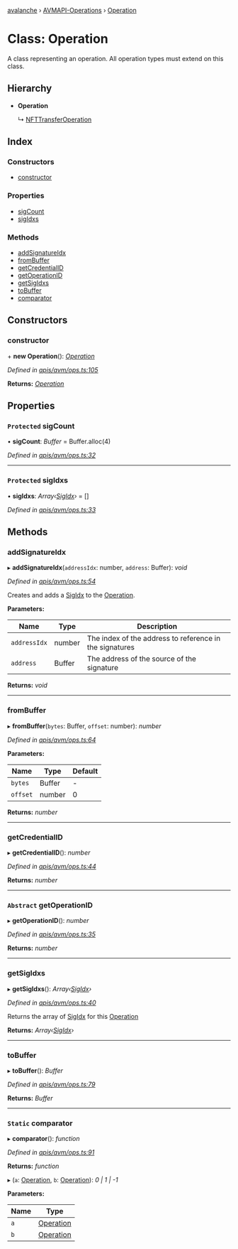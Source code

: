 [avalanche](../README.md) › [AVMAPI-Operations](../modules/avmapi_operations.md) › [Operation](avmapi_operations.operation.md)

# Class: Operation

A class representing an operation. All operation types must extend on this class.

## Hierarchy

* **Operation**

  ↳ [NFTTransferOperation](avmapi_operations.nfttransferoperation.md)

## Index

### Constructors

* [constructor](avmapi_operations.operation.md#constructor)

### Properties

* [sigCount](avmapi_operations.operation.md#protected-sigcount)
* [sigIdxs](avmapi_operations.operation.md#protected-sigidxs)

### Methods

* [addSignatureIdx](avmapi_operations.operation.md#addsignatureidx)
* [fromBuffer](avmapi_operations.operation.md#frombuffer)
* [getCredentialID](avmapi_operations.operation.md#getcredentialid)
* [getOperationID](avmapi_operations.operation.md#abstract-getoperationid)
* [getSigIdxs](avmapi_operations.operation.md#getsigidxs)
* [toBuffer](avmapi_operations.operation.md#tobuffer)
* [comparator](avmapi_operations.operation.md#static-comparator)

## Constructors

###  constructor

\+ **new Operation**(): *[Operation](avmapi_operations.operation.md)*

*Defined in [apis/avm/ops.ts:105](https://github.com/ava-labs/avalanche.js/blob/3888064/src/apis/avm/ops.ts#L105)*

**Returns:** *[Operation](avmapi_operations.operation.md)*

## Properties

### `Protected` sigCount

• **sigCount**: *Buffer* = Buffer.alloc(4)

*Defined in [apis/avm/ops.ts:32](https://github.com/ava-labs/avalanche.js/blob/3888064/src/apis/avm/ops.ts#L32)*

___

### `Protected` sigIdxs

• **sigIdxs**: *Array‹[SigIdx](avmapi_types.sigidx.md)›* = []

*Defined in [apis/avm/ops.ts:33](https://github.com/ava-labs/avalanche.js/blob/3888064/src/apis/avm/ops.ts#L33)*

## Methods

###  addSignatureIdx

▸ **addSignatureIdx**(`addressIdx`: number, `address`: Buffer): *void*

*Defined in [apis/avm/ops.ts:54](https://github.com/ava-labs/avalanche.js/blob/3888064/src/apis/avm/ops.ts#L54)*

Creates and adds a [SigIdx](avmapi_types.sigidx.md) to the [Operation](avmapi_operations.operation.md).

**Parameters:**

Name | Type | Description |
------ | ------ | ------ |
`addressIdx` | number | The index of the address to reference in the signatures |
`address` | Buffer | The address of the source of the signature  |

**Returns:** *void*

___

###  fromBuffer

▸ **fromBuffer**(`bytes`: Buffer, `offset`: number): *number*

*Defined in [apis/avm/ops.ts:64](https://github.com/ava-labs/avalanche.js/blob/3888064/src/apis/avm/ops.ts#L64)*

**Parameters:**

Name | Type | Default |
------ | ------ | ------ |
`bytes` | Buffer | - |
`offset` | number | 0 |

**Returns:** *number*

___

###  getCredentialID

▸ **getCredentialID**(): *number*

*Defined in [apis/avm/ops.ts:44](https://github.com/ava-labs/avalanche.js/blob/3888064/src/apis/avm/ops.ts#L44)*

**Returns:** *number*

___

### `Abstract` getOperationID

▸ **getOperationID**(): *number*

*Defined in [apis/avm/ops.ts:35](https://github.com/ava-labs/avalanche.js/blob/3888064/src/apis/avm/ops.ts#L35)*

**Returns:** *number*

___

###  getSigIdxs

▸ **getSigIdxs**(): *Array‹[SigIdx](avmapi_types.sigidx.md)›*

*Defined in [apis/avm/ops.ts:40](https://github.com/ava-labs/avalanche.js/blob/3888064/src/apis/avm/ops.ts#L40)*

Returns the array of [SigIdx](avmapi_types.sigidx.md) for this [Operation](avmapi_operations.operation.md)

**Returns:** *Array‹[SigIdx](avmapi_types.sigidx.md)›*

___

###  toBuffer

▸ **toBuffer**(): *Buffer*

*Defined in [apis/avm/ops.ts:79](https://github.com/ava-labs/avalanche.js/blob/3888064/src/apis/avm/ops.ts#L79)*

**Returns:** *Buffer*

___

### `Static` comparator

▸ **comparator**(): *function*

*Defined in [apis/avm/ops.ts:91](https://github.com/ava-labs/avalanche.js/blob/3888064/src/apis/avm/ops.ts#L91)*

**Returns:** *function*

▸ (`a`: [Operation](avmapi_operations.operation.md), `b`: [Operation](avmapi_operations.operation.md)): *0 | 1 | -1*

**Parameters:**

Name | Type |
------ | ------ |
`a` | [Operation](avmapi_operations.operation.md) |
`b` | [Operation](avmapi_operations.operation.md) |
